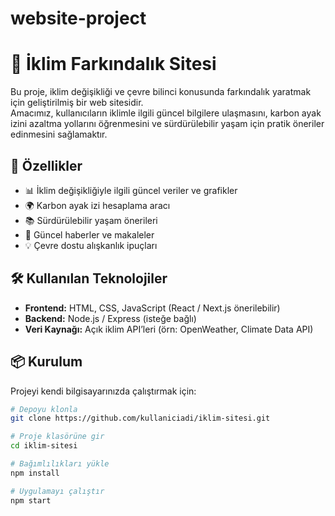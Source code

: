 # website-project
# 🌱 İklim Farkındalık Sitesi

Bu proje, iklim değişikliği ve çevre bilinci konusunda farkındalık yaratmak için geliştirilmiş bir web sitesidir.  
Amacımız, kullanıcıların iklimle ilgili güncel bilgilere ulaşmasını, karbon ayak izini azaltma yollarını öğrenmesini ve sürdürülebilir yaşam için pratik öneriler edinmesini sağlamaktır.  

## 🚀 Özellikler
- 📊 İklim değişikliğiyle ilgili güncel veriler ve grafikler  
- 🌍 Karbon ayak izi hesaplama aracı  
- 📚 Sürdürülebilir yaşam önerileri  
- 📰 Güncel haberler ve makaleler  
- 💡 Çevre dostu alışkanlık ipuçları  

## 🛠️ Kullanılan Teknolojiler
- **Frontend:** HTML, CSS, JavaScript (React / Next.js önerilebilir)  
- **Backend:** Node.js / Express (isteğe bağlı)  
- **Veri Kaynağı:** Açık iklim API’leri (örn: OpenWeather, Climate Data API)  

## 📦 Kurulum
Projeyi kendi bilgisayarınızda çalıştırmak için:

```bash
# Depoyu klonla
git clone https://github.com/kullaniciadi/iklim-sitesi.git

# Proje klasörüne gir
cd iklim-sitesi

# Bağımlılıkları yükle
npm install

# Uygulamayı çalıştır
npm start
